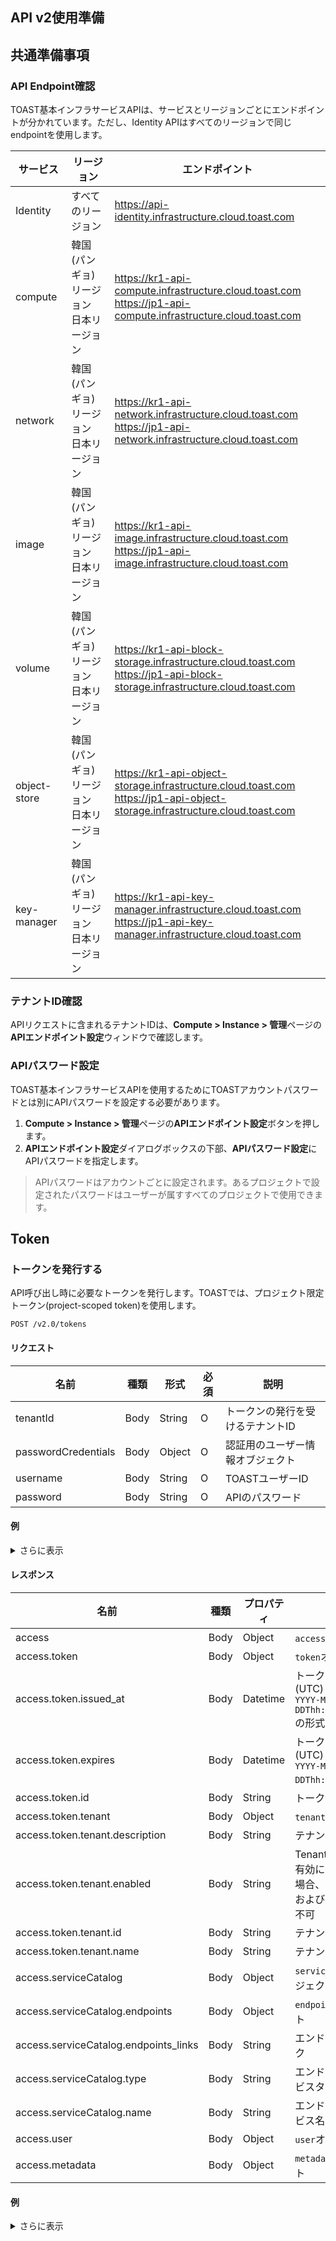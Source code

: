 ﻿## API v2使用準備

## 共通準備事項

### API Endpoint確認

TOAST基本インフラサービスAPIは、サービスとリージョンごとにエンドポイントが分かれています。ただし、Identity APIはすべてのリージョンで同じendpointを使用します。

| サービス | リージョン | エンドポイント |
|---|---|---|
| Identity | すべてのリージョン | https://api-identity.infrastructure.cloud.toast.com |
| compute | 韓国(パンギョ)リージョン<br>日本リージョン | https://kr1-api-compute.infrastructure.cloud.toast.com<br>https://jp1-api-compute.infrastructure.cloud.toast.com |
| network | 韓国(パンギョ)リージョン<br>日本リージョン | https://kr1-api-network.infrastructure.cloud.toast.com<br>https://jp1-api-network.infrastructure.cloud.toast.com |
| image | 韓国(パンギョ)リージョン<br>日本リージョン | https://kr1-api-image.infrastructure.cloud.toast.com<br>https://jp1-api-image.infrastructure.cloud.toast.com |
| volume | 韓国(パンギョ)リージョン<br>日本リージョン | https://kr1-api-block-storage.infrastructure.cloud.toast.com<br>https://jp1-api-block-storage.infrastructure.cloud.toast.com |
| object-store | 韓国(パンギョ)リージョン<br>日本リージョン | https://kr1-api-object-storage.infrastructure.cloud.toast.com<br>https://jp1-api-object-storage.infrastructure.cloud.toast.com |
| key-manager | 韓国(パンギョ)リージョン<br>日本リージョン | https://kr1-api-key-manager.infrastructure.cloud.toast.com<br>https://jp1-api-key-manager.infrastructure.cloud.toast.com |

### テナントID確認

APIリクエストに含まれるテナントIDは、**Compute > Instance > 管理**ページの**APIエンドポイント設定**ウィンドウで確認します。

### APIパスワード設定

TOAST基本インフラサービスAPIを使用するためにTOASTアカウントパスワードとは別にAPIパスワードを設定する必要があります。

1. **Compute > Instance > 管理**ページの**APIエンドポイント設定**ボタンを押します。
2. **APIエンドポイント設定**ダイアログボックスの下部、**APIパスワード設定**にAPIパスワードを指定します。

> APIパスワードはアカウントごとに設定されます。あるプロジェクトで設定されたパスワードはユーザーが属すすべてのプロジェクトで使用できます。


## Token
### トークンを発行する

API呼び出し時に必要なトークンを発行します。TOASTでは、プロジェクト限定トークン(project-scoped token)を使用します。

```
POST /v2.0/tokens
```

#### リクエスト

| 名前 | 種類 | 形式 | 必須 | 説明 |
|---|---|---|---|---|
| tenantId | Body | String | O | トークンの発行を受けるテナントID |
| passwordCredentials | Body | Object | O | 認証用のユーザー情報オブジェクト |
| username | Body | String | O | TOASTユーザーID |
| password | Body | String | O | APIのパスワード |

#### 例
<details><summary>さらに表示</summary>
<p>

```json
{
    "auth": {
        "tenantId": "a07397e624b1a44bb96b76d451f7e3b23",
        "passwordCredentials": {
            "username": "user@example.com",
            "password": "secretsecret"
        }
    }
}
```

</p>
</details>

#### レスポンス

| 名前 | 種類 | プロパティ | 説明 |
|---|---|---|---|
| access | Body | Object | `access`オブジェクト |
| access.token | Body | Object | `token`オブジェクト |
| access.token.issued_at | Body | Datetime | トークン発行日時(UTC)<br>`YYYY-MM-DDThh:mm:ss.SSSSSS`の形式 |
| access.token.expires | Body | Datetime | トークン有効期限(UTC)<br>`YYYY-MM-DDThh:mm:ssZ`の形式 |
| access.token.id | Body | String | トークンID |
| access.token.tenant | Body | Object | `tenant`オブジェクト |
| access.token.tenant.description | Body | String | テナントの説明 |
| access.token.tenant.enabled | Body | String | Tenant有効/無効<br>有効になっていない場合、トークン発行およびAPI呼び出し不可 |
| access.token.tenant.id | Body | String | テナントID |
| access.token.tenant.name | Body | String | テナント名 |
| access.serviceCatalog | Body | Object | `serviceCatalog`オブジェクト |
| access.serviceCatalog.endpoints | Body | Object | `endpoint`オブジェクト |
| access.serviceCatalog.endpoints_links | Body | String | エンドポイントリンク |
| access.serviceCatalog.type | Body | String | エンドポイントサービスタイプ |
| access.serviceCatalog.name | Body | String | エンドポイントサービス名 |
| access.user | Body | Object | `user`オブジェクト |
| access.metadata | Body | Object | `metadata`オブジェクト |

#### 例
<details><summary>さらに表示</summary>
<p>

```json
{
    "access": {
        "token": {
            "issued_at": "2020-02-22T17:09:57.647795",
            "expires": "2020-02-22T17:09:57Z",
            "id": "gAAAAABeeVymchFmeAIHc0JORI3l1BP9fhGiKxk4Z1t1VwEEUd5fm4THktl6wkq434MqoI4uLYrsVL-rzFut9M4BGa824HeXHj8mPz2oLCAB0cWMNU3WN5G9-cOT4LySU0F7TVxcvjq8ZN7V4rfWyL6gUCiZMvnlKx8KxxV4LWSBj9f1otcWXrg%3D",
            "tenant": {
                "description": null,
                "enabled": true,
                "id": "73f0aa26640f4971864919d0eb0f0880",
                "name": "c_VKkasVsh"
            }
        },
        "serviceCatalog": [
            {
                "endpoints": [
                    {
                        "region": "KR1",
                        "publicURL": "http://kr1-compute.example.com/v2/73f0aa26640f4971864919d0eb0f0880"
                    },
                    {
                        "region": "JP1",
                        "publicURL": "http://jp1-compute.example.com/v2/73f0aa26640f4971864919d0eb0f0880"
                    }
                ],
                "endpoints_links": [],
                "type": "compute",
                "name": "nova"
            },
            {
                "endpoints": [
                    {
                        "region": "KR1",
                        "publicURL": "http://identity.example.com/v2.0"
                    },
                    {
                        "region": "JP1",
                        "publicURL": "http://identity.example.com/v2.0"
                    }
                ],
                "endpoints_links": [],
                "type": "identity",
                "name": "keystone"
            }
        ],
        "user": {
            "username": "37be6ac0-d660-11e7-ae46-005056ac1498",
            "roles_links": [],
            "id": "436f727b7c9142f896ddd56be591dd7a",
            "roles": [
                {
                    "name": "project_admin"
                }
            ],
            "name": "37be6ac0-d660-11e7-ae46-005056ac1498"
        },
        "metadata": {
            "is_admin": 0,
            "roles": [
                "8341d3603a1d4d5985bff09f10704d4d"
            ]
        }
    }
}
```

</p>
</details>
